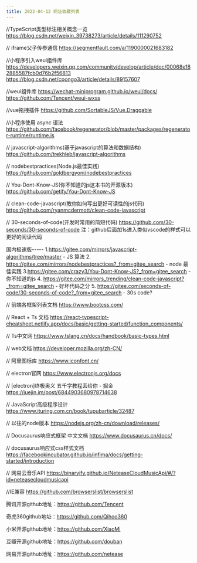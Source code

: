 ```yaml
---
title: 2022-04-12 网址收藏列表
---
```


//TypeScript类型标注相关概念一览
https://blog.csdn.net/weixin_39738273/article/details/111290752

// iframe父子传参通信
https://segmentfault.com/a/1190000021683182

//小程序引入weui组件库
https://developers.weixin.qq.com/community/develop/article/doc/00068e182885587fcb0d76b2f56813
https://blog.csdn.net/cpongo3/article/details/89157607

//weui组件库
https://wechat-miniprogram.github.io/weui/docs/
https://github.com/Tencent/weui-wxss

//vue拖拽插件
https://github.com/SortableJS/Vue.Draggable

//小程序使用 async 语法
https://github.com/facebook/regenerator/blob/master/packages/regenerator-runtime/runtime.js

// javascript-algorithms(基于javascript的算法和数据结构)
https://github.com/trekhleb/javascript-algorithms

// nodebestpractices(Node.js最佳实践)
https://github.com/goldbergyoni/nodebestpractices

// You-Dont-Know-JS(你不知道的js这本书的开源版本)
https://github.com/getify/You-Dont-Know-JS

// clean-code-javascript(教你如何写出更好可读性的js代码)
https://github.com/ryanmcdermott/clean-code-javascript

// 30-seconds-of-code(开发时常用的简短代码)
https://github.com/30-seconds/30-seconds-of-code
注：github后面加1s进入类似vscode的样式可以更好的阅读代码

国内极速版-----
1.https://gitee.com/mirrors/javascript-algorithms/tree/master - JS 算法
2. https://gitee.com/mirrors/nodebestpractices?_from=gitee_search - node 最佳实践
3.https://gitee.com/crazy3/You-Dont-Know-JS?_from=gitee_search  -你不知道的js
4. https://gitee.com/mirrors_trending/clean-code-javascript?_from=gitee_search - 好坏代码之分 
5. https://gitee.com/seconds-of-code/30-seconds-of-code?_from=gitee_search - 30s code?

// 前端各框架列表文档
https://www.bootcss.com/

// React + Ts 文档
https://react-typescript-cheatsheet.netlify.app/docs/basic/getting-started/function_components/

// Ts中文网
https://www.tslang.cn/docs/handbook/basic-types.html

// web文档
https://developer.mozilla.org/zh-CN/

// 阿里图标库
https://www.iconfont.cn/

// electron官网
https://www.electronjs.org/docs

// [electron]终极奥义 五千字教程丢给你 - 掘金
https://juejin.im/post/6844903680978714638

// JavaScript高级程序设计
https://www.ituring.com.cn/book/tupubarticle/32487

// 以往的node版本
https://nodejs.org/zh-cn/download/releases/

//  Docusaurus响应式框架 中文文档
https://www.docusaurus.cn/docs/

// docusaurus响应式css样式文档
https://facebookincubator.github.io/infima/docs/getting-started/introduction

// 网易云音乐API
https://binaryify.github.io/NeteaseCloudMusicApi/#/?id=neteasecloudmusicapi

//IE兼容
https://github.com/browserslist/browserslist

腾讯开源github地址：https://github.com/Tencent

奇虎360github地址：https://github.com/Qihoo360

小米开源github地址：https://github.com/XiaoMi

豆瓣开源github地址：https://github.com/douban

网易开源github地址：https://github.com/netease
